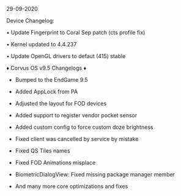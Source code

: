 29-09-2020

Device Changelog:

• Update Fingerprint to Coral Sep patch (cts profile fix)

• Kernel updated to 4.4.237

• Update OpenGL drivers to defaut (415) stable

♦️ Corvus OS v9.5 Changelogs ♦️

- Bumped to the EndGame 9.5

- Added AppLock from PA

- Adjusted the layout for FOD devices

- Added support to register vendor pocket sensor

- Added custom config to force custom doze brightness

- Fixed client was cancelled by service by mistake

- Fixed QS Tiles names

- Fixed FOD Animations misplace

- BiometricDialogView: Fixed missing package manager member

- And many more core optimizations and fixes
